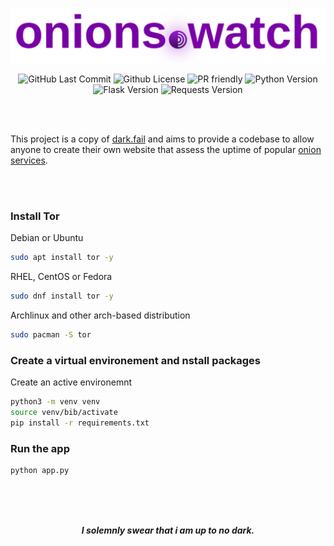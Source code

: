 <p align="center">
 <img src="static/onions.svg">
</p>



<p align="center">
 <img alt="GitHub Last Commit" src="https://img.shields.io/github/last-commit/tuxicorn/onions.watch" />
 <img alt="Github License" src="https://img.shields.io/github/license/tuxicorn/onions.watch" />
 <img alt="PR friendly" src="https://img.shields.io/badge/PRs-welcome-brightgreen.svg?style=flat" />
 <img alt="Python Version" src="https://img.shields.io/github/pipenv/locked/python-version/tuxicorn/onions.watch" />
 <img alt="Flask Version" src="https://img.shields.io/github/pipenv/locked/dependency-version/tuxicorn/onions.watch/flask/master" />
 <img alt="Requests Version" src="https://img.shields.io/github/pipenv/locked/dependency-version/tuxicorn/onions.watch/requests/master" />
 
</p>
</br>


</br>

This project is a copy of [dark.fail](https://dark.fail) and aims to provide a codebase to allow anyone to create their own website that assess the uptime of popular [onion services](https://community.torproject.org/onion-services/).
</p>


</br>
</br>

### Install Tor

Debian or Ubuntu

```sh
sudo apt install tor -y
```

RHEL, CentOS or Fedora

```sh
sudo dnf install tor -y
```

Archlinux and other arch-based distribution

```sh
sudo pacman -S tor
```

### Create a virtual environement and nstall packages

Create an active environemnt
```sh
python3 -m venv venv
source venv/bib/activate
pip install -r requirements.txt
```

### Run the app
  
```sh
python app.py 
```

</br>
</br>
</br>

<p align="center">
<b><i>I solemnly swear that i am up to no dark.</i></b>
  
</p>
